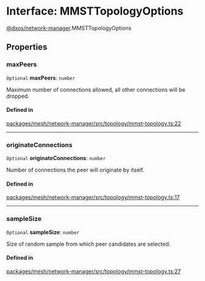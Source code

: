 # Interface: MMSTTopologyOptions

[@dxos/network-manager](../modules/dxos_network_manager.md).MMSTTopologyOptions

## Properties

### maxPeers

 `Optional` **maxPeers**: `number`

Maximum number of connections allowed, all other connections will be dropped.

#### Defined in

[packages/mesh/network-manager/src/topology/mmst-topology.ts:22](https://github.com/dxos/dxos/blob/main/packages/mesh/network-manager/src/topology/mmst-topology.ts#L22)

___

### originateConnections

 `Optional` **originateConnections**: `number`

Number of connections the peer will originate by itself.

#### Defined in

[packages/mesh/network-manager/src/topology/mmst-topology.ts:17](https://github.com/dxos/dxos/blob/main/packages/mesh/network-manager/src/topology/mmst-topology.ts#L17)

___

### sampleSize

 `Optional` **sampleSize**: `number`

Size of random sample from which peer candidates are selected.

#### Defined in

[packages/mesh/network-manager/src/topology/mmst-topology.ts:27](https://github.com/dxos/dxos/blob/main/packages/mesh/network-manager/src/topology/mmst-topology.ts#L27)
